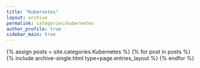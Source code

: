 ```yaml
---
title: "Kubernetes"
layout: archive
permalink: categories/kubernetes
author_profile: true
sidebar_main: true
---
```



{% assign posts = site.categories.Kubernetes %}
{% for post in posts %} {% include archive-single.html type=page.entries_layout %} {% endfor %}